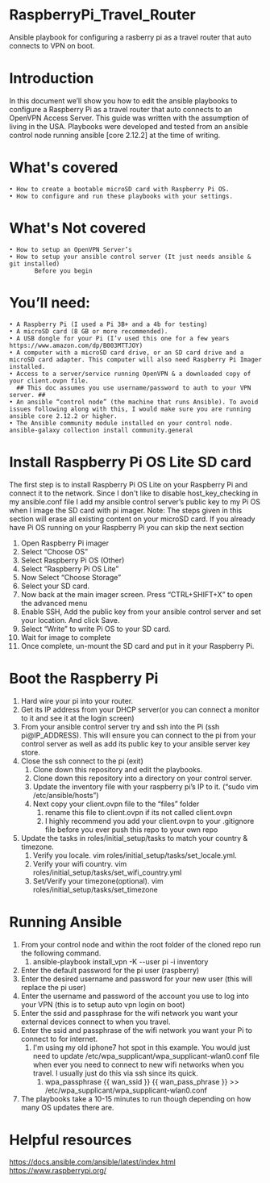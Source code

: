 # RaspberryPi_Travel_Router
Ansible playbook for configuring a rasberry pi as a travel router that auto connects to VPN on boot.


# Introduction #
In this document we’ll show you how to edit the ansible playbooks to configure a Raspberry Pi as a travel router that auto connects to an OpenVPN Access Server. This guide was written with the assumption of living in the USA. Playbooks were developed and tested from an ansible control node running ansible [core 2.12.2] at the time of writing.
  # What's covered
    • How to create a bootable microSD card with Raspberry Pi OS.
    • How to configure and run these playbooks with your settings.
  # What's Not covered
    • How to setup an OpenVPN Server’s
    • How to setup your ansible control server (It just needs ansible & git installed)
           Before you begin
  # You’ll need:
    • A Raspberry Pi (I used a Pi 3B+ and a 4b for testing)
    • A microSD card (8 GB or more recommended).
    • A USB dongle for your Pi (I’v used this one for a few years https://www.amazon.com/dp/B003MTTJOY)
    • A computer with a microSD card drive, or an SD card drive and a microSD card adapter. This computer will also need Raspberry Pi Imager installed.
    • Access to a server/service running OpenVPN & a downloaded copy of your client.ovpn file.
      ## This doc assumes you use username/password to auth to your VPN server. ##
    • An ansible “control node” (the machine that runs Ansible). To avoid issues following along with this, I would make sure you are running ansible core 2.12.2 or higher.
    • The Ansible community module installed on your control node.
    ansible-galaxy collection install community.general

# Install Raspberry Pi OS Lite SD card
The first step is to install Raspberry Pi OS Lite on your Raspberry Pi and connect it to the network. Since I don't like to disable host_key_checking in my ansible.conf file I add my ansible control server’s public key to my Pi OS when I image the SD card with pi imager.
Note: The steps given in this section will erase all existing content on your microSD card. If you already have Pi OS running on your Raspberry Pi you can skip the next section


1. Open Raspberry Pi imager
2. Select “Choose OS”
3. Select Raspberry Pi OS (Other)
4. Select “Raspberry Pi OS Lite”
5. Now Select “Choose Storage”
6. Select your SD card.
7. Now back at the main imager screen. Press “CTRL+SHIFT+X” to open the advanced menu
8. Enable SSH, Add the public key from your ansible control server and set your location. And click Save.
9. Select “Write” to write Pi OS to your SD card.
10. Wait for image to complete
11. Once complete,  un-mount the SD card and put in it your Raspberry Pi.


# Boot the Raspberry Pi
1. Hard wire your pi into your router.
2. Get its IP address from your DHCP server(or you can connect a monitor to it and see it at the login screen)
3. From your ansible control server try and ssh into the Pi (ssh pi@IP_ADDRESS). This will ensure you can connect to the pi from your control server as well as add its public key to your ansible server key store.
4.  Close the ssh connect to the pi (exit)
    1.  Clone down this repository and edit the playbooks.
    2.  Clone down this repository into a directory on your control server.
    3.  Update the inventory file with your raspberry pi’s IP to it. (“sudo vim /etc/ansible/hosts”)
    4.  Next copy your client.ovpn file to the “files” folder
        1.  rename this file to client.ovpn if its not called client.ovpn
        2.  I highly recommend you add your client.ovpn to your .gitignore file before you ever push this repo to your own repo
5. Update the tasks in roles/initial_setup/tasks to match your country & timezone.
   1. Verify you locale. vim roles/initial_setup/tasks/set_locale.yml.
   2. Verify your wifi country. vim roles/initial_setup/tasks/set_wifi_country.yml
   3. Set/Verify your timezone(optional). vim roles/initial_setup/tasks/set_timezone

# Running Ansible
1. From your control node and within the root folder of the cloned repo run the following command.
   1. ansible-playbook install_vpn -K --user pi -i inventory
2. Enter the default password for the pi user (raspberry)
3. Enter the desired username and password for your new user (this will replace the pi user)
4. Enter the username and password of the account you use to log into your VPN (this is to setup auto vpn login on boot)
5. Enter the ssid and passphrase for the wifi network you want your external devices connect to when you travel.
6. Enter the ssid and passphrase of the wifi network you want your Pi to connect to for internet.
   1. I'm using my old iphone7 hot spot in this example. You would just need to update /etc/wpa_supplicant/wpa_supplicant-wlan0.conf file when ever you need to connect to new wifi networks when you travel. I usually just do this via ssh since its quick.
        1. wpa_passphrase {{ wan_ssid }} {{ wan_pass_phrase }} >> /etc/wpa_supplicant/wpa_supplicant-wlan0.conf
 7. The playbooks take a 10-15 minutes to run though depending on how many OS updates there are.

# Helpful resources
https://docs.ansible.com/ansible/latest/index.html
https://www.raspberrypi.org/